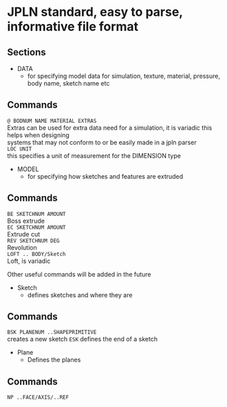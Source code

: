 # JPLN standard, easy to parse, informative file format

## Sections

- DATA
  - for specifying model data for simulation, texture, material, pressure, body name, sketch name etc 

## Commands

`@ BODNUM NAME MATERIAL EXTRAS`  
Extras can be used for extra data need for a simulation, it is variadic this helps when designing  
 systems that may not conform to or be easily made in a jpln parser  
`LOC UNIT`  
this specifies a unit of measurement for the DIMENSION type  

- MODEL
  - for specifying how sketches and features are extruded

## Commands

`BE SKETCHNUM AMOUNT`  
Boss extrude  
`EC SKETCHNUM AMOUNT`  
Extrude cut  
`REV SKETCHNUM DEG`  
Revolution  
`LOFT .. BODY/Sketch`  
Loft, is variadic

Other useful commands will be added in the future

- Sketch
  - defines sketches and where they are  

## Commands

`BSK PLANENUM ..SHAPEPRIMITIVE`  
creates a new sketch
`ESK`
defines the end of a sketch

- Plane
  - Defines the planes

## Commands 

`NP ..FACE/AXIS/..REF`
